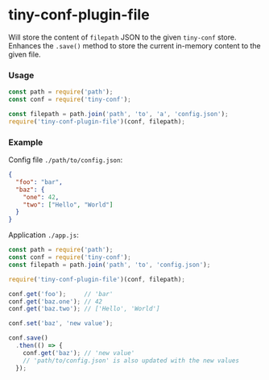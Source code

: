 # tiny-conf-plugin-file

Will store the content of `filepath` JSON to the given `tiny-conf` store.  
Enhances the `.save()` method to store the current in-memory content to the
given file.

### Usage
```js
const path = require('path');
const conf = require('tiny-conf');

const filepath = path.join('path', 'to', 'a', 'config.json');
require('tiny-conf-plugin-file')(conf, filepath);
```


### Example
Config file `./path/to/config.json`:
```json
{
  "foo": "bar",
  "baz": {
    "one": 42,
    "two": ["Hello", "World"]
  }
}
```
Application `./app.js`:
```js
const path = require('path');
const conf = require('tiny-conf');
const filepath = path.join('path', 'to', 'config.json');

require('tiny-conf-plugin-file')(conf, filepath);

conf.get('foo');     // 'bar'
conf.get('baz.one'); // 42
conf.get('baz.two'); // ['Hello', 'World']

conf.set('baz', 'new value');

conf.save()
  .then(() => {
    conf.get('baz'); // 'new value'
    // 'path/to/config.json' is also updated with the new values
  });
```
